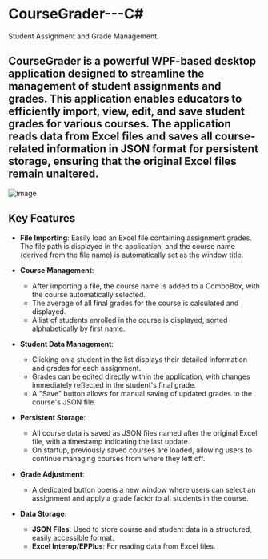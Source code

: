 # CourseGrader---C#
Student Assignment and Grade Management.
## CourseGrader is a powerful WPF-based desktop application designed to streamline the management of student assignments and grades. This application enables educators to efficiently import, view, edit, and save student grades for various courses. The application reads data from Excel files and saves all course-related information in JSON format for persistent storage, ensuring that the original Excel files remain unaltered.
![image](https://github.com/user-attachments/assets/291a9d72-1c59-41ac-97f0-b3ab94d3089f)


## Key Features
- **File Importing**: Easily load an Excel file containing assignment grades. The file path is displayed in the application, and the course name (derived from the file name) is automatically set as the window title.
  
- **Course Management**: 
  - After importing a file, the course name is added to a ComboBox, with the course automatically selected.
  - The average of all final grades for the course is calculated and displayed.
  - A list of students enrolled in the course is displayed, sorted alphabetically by first name.

- **Student Data Management**:
  - Clicking on a student in the list displays their detailed information and grades for each assignment.
  - Grades can be edited directly within the application, with changes immediately reflected in the student's final grade.
  - A "Save" button allows for manual saving of updated grades to the course's JSON file.

- **Persistent Storage**: 
  - All course data is saved as JSON files named after the original Excel file, with a timestamp indicating the last update.
  - On startup, previously saved courses are loaded, allowing users to continue managing courses from where they left off.

- **Grade Adjustment**: 
  - A dedicated button opens a new window where users can select an assignment and apply a grade factor to all students in the course.

- **Data Storage**:
  - **JSON Files**: Used to store course and student data in a structured, easily accessible format.
  - **Excel Interop/EPPlus**: For reading data from Excel files.
